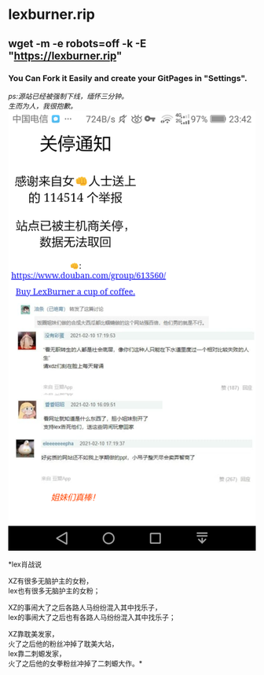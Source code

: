 # lexburner.rip

## wget -m -e robots=off -k -E "https://lexburner.rip"

### You Can Fork it Easily and create your GitPages in "Settings".

*ps:源站已经被强制下线，缅怀三分钟。*<br>
*生而为人，我很抱歉。* <br>
![生而为人，我很抱歉。](https://raw.githubusercontent.com/Xiaozhan-sb/lexburner.rip/main/assets/img/Screenshot_2021-02-10-23-42-22.png)


*lex肖战说<br>

XZ有很多无脑护主的女粉，<br>lex也有很多无脑护主的女粉；<br>

XZ的事闹大了之后各路人马纷纷混入其中找乐子，<br>lex的事闹大了之后也有各路人马纷纷混入其中找乐子；<br>

XZ靠耽美发家，<br>火了之后他的粉丝冲掉了耽美大站，<br>lex靠二刺螈发家，<br>火了之后他的女拳粉丝冲掉了二刺螈大作。*
